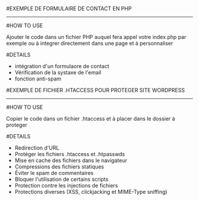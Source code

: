 #EXEMPLE DE FORMULAIRE DE CONTACT EN PHP
_________________________________________

#HOW TO USE 

Ajouter le code dans un fichier PHP auquel fera appel votre index.php par exemple ou à integrer directement dans une page et à personnaliser

#DETAILS 
- intégration d'un formulaore de contact
- Vérification de la systaxe de l'email
- fonction anti-spam




#EXEMPLE DE FICHIER .HTACCESS POUR PROTEGER SITE WORDPRESS
__________________________________________________________

#HOW TO USE 

Copier le code dans un fichier .htaccess et à placer dans le dossier à proteger

#DETAILS 
- Redirection d'URL
- Protéger les fichiers .htaccess et .htpasswds
- Mise en cache des fichiers dans le navigateur
- Compressions des fichiers statiques
- Éviter le spam de commentaires
- Bloquer l'utilisation de certains scripts
- Protection contre les injections de fichiers
- Protections diverses (XSS, clickjacking et MIME-Type sniffing)